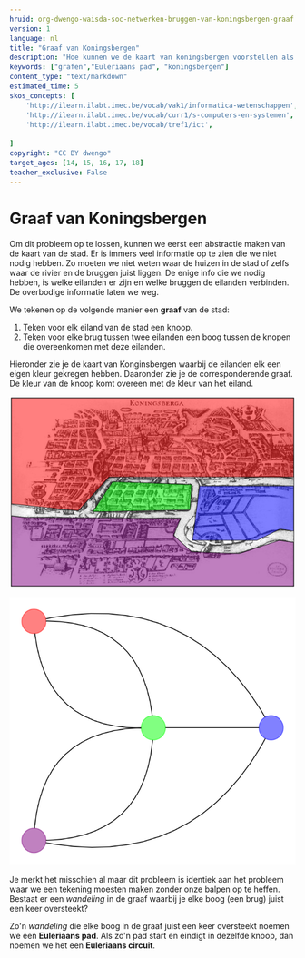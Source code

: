 ```yaml
---
hruid: org-dwengo-waisda-soc-netwerken-bruggen-van-koningsbergen-graaf
version: 1
language: nl
title: "Graaf van Koningsbergen"
description: "Hoe kunnen we de kaart van koningsbergen voorstellen als een graaf om zo het probleem te kunnen oplossen."
keywords: ["grafen","Euleriaans pad", "koningsbergen"]
content_type: "text/markdown"
estimated_time: 5
skos_concepts: [
    'http://ilearn.ilabt.imec.be/vocab/vak1/informatica-wetenschappen', 
    'http://ilearn.ilabt.imec.be/vocab/curr1/s-computers-en-systemen',
    'http://ilearn.ilabt.imec.be/vocab/tref1/ict',

]
copyright: "CC BY dwengo"
target_ages: [14, 15, 16, 17, 18]
teacher_exclusive: False
---
```


# Graaf van Koningsbergen

Om dit probleem op te lossen, kunnen we eerst een abstractie maken van de kaart van de stad. Er is immers veel informatie op te zien die we niet nodig hebben. Zo moeten we niet weten waar de huizen in de stad of zelfs waar de rivier en de bruggen juist liggen. De enige info die we nodig hebben, is welke eilanden er zijn en welke bruggen de eilanden verbinden. De overbodige informatie laten we weg.

We tekenen op de volgende manier een **graaf** van de stad:

1. Teken voor elk eiland van de stad een knoop.
2. Teken voor elke brug tussen twee eilanden een boog tussen de knopen die overeenkomen met deze eilanden.

Hieronder zie je de kaart van Konginsbergen waarbij de eilanden elk een eigen kleur gekregen hebben. Daaronder zie je de corresponderende graaf. De kleur van de knoop komt overeen met de kleur van het eiland.

![](images/koningsbergen_colored.png)

![](images/koningsbergen_color_graph.svg)


Je merkt het misschien al maar dit probleem is identiek aan het probleem waar we een tekening moesten maken zonder onze balpen op te heffen. Bestaat er een *wandeling* in de graaf waarbij je elke boog (een brug) juist een keer oversteekt?

Zo'n *wandeling* die elke boog in de graaf juist een keer oversteekt noemen we een **Euleriaans pad**. Als zo'n pad start en eindigt in dezelfde knoop, dan noemen we het een **Euleriaans circuit**.


